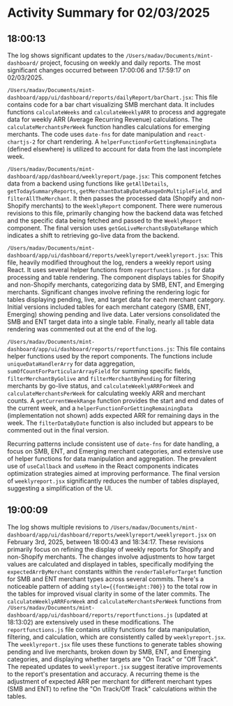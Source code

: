 # Activity Summary for 02/03/2025

## 18:00:13
The log shows significant updates to the `/Users/madav/Documents/mint-dashboard/` project, focusing on weekly and daily reports.  The most significant changes occurred between 17:00:06 and 17:59:17 on 02/03/2025.

`/Users/madav/Documents/mint-dashboard/app/ui/dashboard/reports/dailyReport/barChart.jsx`: This file contains code for a bar chart visualizing SMB merchant data.  It includes functions `calculateWeeks` and `calculateWeeklyARR` to process and aggregate data for weekly ARR (Average Recurring Revenue) calculations.  The `calculateMerchantsPerWeek` function handles calculations for emerging merchants.  The code uses `date-fns` for date manipulation and `react-chartjs-2` for chart rendering.  A `helperFunctionForGettingRemainingData` (defined elsewhere) is utilized to account for data from the last incomplete week.

`/Users/madav/Documents/mint-dashboard/app/dashboard/weeklyreport/page.jsx`: This component fetches data from a backend using functions like `getAllDetails`, `getTodaySummaryReports`, `getMerchantDataByDateRangeOnMultipleField`, and `filterAllTheMerchant`.  It then passes the processed data (Shopify and non-Shopify merchants) to the `WeeklyReport` component.  There were numerous revisions to this file, primarily changing how the backend data was fetched and the specific data being fetched and passed to the `WeeklyReport` component.  The final version uses `getGoLiveMerchantsByDateRange` which indicates a shift to retrieving go-live data from the backend.

`/Users/madav/Documents/mint-dashboard/app/ui/dashboard/reports/weeklyreport/weeklyreport.jsx`: This file, heavily modified throughout the log, renders a weekly report using React.  It uses several helper functions from `reportfunctions.js` for data processing and table rendering.  The component displays tables for Shopify and non-Shopify merchants, categorizing data by SMB, ENT, and Emerging merchants.  Significant changes involve refining the rendering logic for tables displaying pending, live, and target data for each merchant category.  Initial versions included tables for each merchant category (SMB, ENT, Emerging) showing pending and live data.  Later versions consolidated the SMB and ENT target data into a single table.  Finally, nearly all table data rendering was commented out at the end of the log.

`/Users/madav/Documents/mint-dashboard/app/ui/dashboard/reports/reportfunctions.js`: This file contains helper functions used by the report components.  The functions include `uniqueDataHandlerArry` for data aggregation, `sumOfCountForParticularArrayField` for summing specific fields,  `filterMerchantByGolive` and `filterMerchantByPending` for filtering merchants by go-live status, and `calculateWeeklyARRForWeek` and `calculateMerchantsPerWeek` for calculating weekly ARR and merchant counts.  A `getCurrentWeekRange` function provides the start and end dates of the current week, and a `helperFunctionForGettingRemainingData` (implementation not shown) adds expected ARR for remaining days in the week.  The  `filterDataByDate` function is also included but appears to be commented out in the final version.

Recurring patterns include consistent use of `date-fns` for date handling, a focus on SMB, ENT, and Emerging merchant categories, and extensive use of helper functions for data manipulation and aggregation.  The prevalent use of `useCallback` and `useMemo` in the React components indicates optimization strategies aimed at improving performance.  The final version of `weeklyreport.jsx` significantly reduces the number of tables displayed, suggesting a simplification of the UI.


## 19:00:09
The log shows multiple revisions to `/Users/madav/Documents/mint-dashboard/app/ui/dashboard/reports/weeklyreport/weeklyreport.jsx` on February 3rd, 2025, between 18:00:43 and 18:34:17.  These revisions primarily focus on refining the display of weekly reports for Shopify and non-Shopify merchants.  The changes involve adjustments to how target values are calculated and displayed in tables, specifically modifying the `expectedArrByMerchant` constants within the `renderTableForTarget` function for SMB and ENT merchant types across several commits. There's a noticeable pattern of adding  `style={{fontWeight:700}}` to the total row in the tables for improved visual clarity in some of the later commits. The `calculateWeeklyARRForWeek` and `calculateMerchantsPerWeek` functions from `/Users/madav/Documents/mint-dashboard/app/ui/dashboard/reports/reportfunctions.js` (updated at 18:13:02) are extensively used in these modifications.  The  `reportfunctions.js` file contains utility functions for data manipulation, filtering, and calculation, which are consistently called by `weeklyreport.jsx`.  The `weeklyreport.jsx` file uses these functions to generate tables showing pending and live merchants, broken down by SMB, ENT, and Emerging categories, and displaying whether targets are "On Track" or "Off Track".  The repeated updates to `weeklyreport.jsx` suggest iterative improvements to the report's presentation and accuracy.  A recurring theme is the adjustment of expected ARR per merchant for different merchant types (SMB and ENT) to refine the "On Track/Off Track" calculations within the tables.
